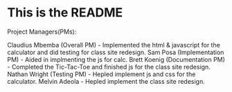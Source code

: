 # This is the README

Project Managers(PMs):

Claudius Mbemba (Overall PM) - Implemented the html & javascript for the calculator and did testing for class site redesign.
Sam Posa (Implementation PM) - Aided in implmenting the js for calc.
Brett Koenig (Documentation PM) - Completed the Tic-Tac-Toe and finished js for the class site redesign.
Nathan Wright (Testing PM) - Hepled implement js and css for the calculator.
Melvin Adeola - Hepled implement the class site redesign.
